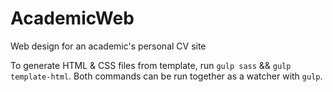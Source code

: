 # AcademicWeb
Web design for an academic's personal CV site

To generate HTML & CSS files from template, run `gulp sass` && `gulp template-html`. Both commands can be run together as a watcher with `gulp`.
